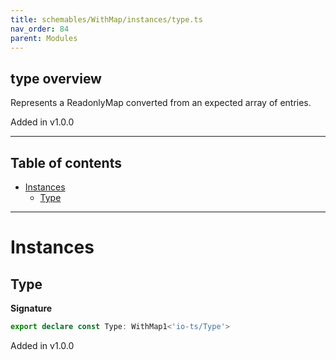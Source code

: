 ```yaml
---
title: schemables/WithMap/instances/type.ts
nav_order: 84
parent: Modules
---
```


## type overview

Represents a ReadonlyMap converted from an expected array of entries.

Added in v1.0.0

---

<h2 class="text-delta">Table of contents</h2>

- [Instances](#instances)
  - [Type](#type)

---

# Instances

## Type

**Signature**

```ts
export declare const Type: WithMap1<'io-ts/Type'>
```

Added in v1.0.0
